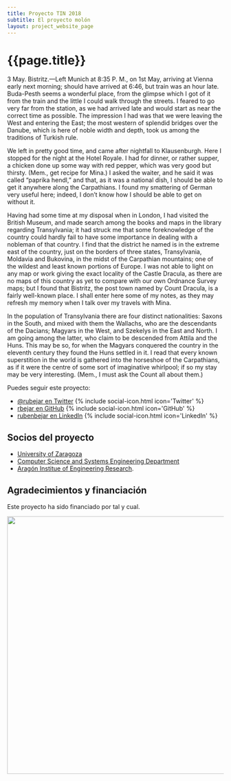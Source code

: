 ```yaml
---
title: Proyecto TIN 2018
subtitle: El proyecto molón
layout: project_website_page
---
```


# {{page.title}}

3 May. Bistritz.—Left Munich at 8:35 P. M., on 1st May, arriving at Vienna early next morning; should have arrived at 6:46, but train was an hour late. Buda-Pesth seems a wonderful place, from the glimpse which I got of it from the train and the little I could walk through the streets. I feared to go very far from the station, as we had arrived late and would start as near the correct time as possible. The impression I had was that we were leaving the West and entering the East; the most western of splendid bridges over the Danube, which is here of noble width and depth, took us among the traditions of Turkish rule.
  
We left in pretty good time, and came after nightfall to Klausenburgh. Here I stopped for the night at the Hotel Royale. I had for dinner, or rather supper, a chicken done up some way with red pepper, which was very good but thirsty. (Mem., get recipe for Mina.) I asked the waiter, and he said it was called “paprika hendl,” and that, as it was a national dish, I should be able to get it anywhere along the Carpathians. I found my smattering of German very useful here; indeed, I don’t know how I should be able to get on without it.
  
Having had some time at my disposal when in London, I had visited the British Museum, and made search among the books and maps in the library regarding Transylvania; it had struck me that some foreknowledge of the country could hardly fail to have some importance in dealing with a nobleman of that country. I find that the district he named is in the extreme east of the country, just on the borders of three states, Transylvania, Moldavia and Bukovina, in the midst of the Carpathian mountains; one of the wildest and least known portions of Europe. I was not able to light on any map or work giving the exact locality of the Castle Dracula, as there are no maps of this country as yet to compare with our own Ordnance Survey maps; but I found that Bistritz, the post town named by Count Dracula, is a fairly well-known place. I shall enter here some of my notes, as they may refresh my memory when I talk over my travels with Mina.
  
In the population of Transylvania there are four distinct nationalities: Saxons in the South, and mixed with them the Wallachs, who are the descendants of the Dacians; Magyars in the West, and Szekelys in the East and North. I am going among the latter, who claim to be descended from Attila and the Huns. This may be so, for when the Magyars conquered the country in the eleventh century they found the Huns settled in it. I read that every known superstition in the world is gathered into the horseshoe of the Carpathians, as if it were the centre of some sort of imaginative whirlpool; if so my stay may be very interesting. (Mem., I must ask the Count all about them.)

Puedes seguir este proyecto:

- [@rubejar en Twitter](https://twitter.com/rubejar) {% include social-icon.html icon='Twitter' %}
- [rbejar en GitHub](https://github.com/rbejar) {% include social-icon.html icon='GitHub' %}
- [rubenbejar en LinkedIn](https://www.linkedin.com/in/rubenbejar/) {% include social-icon.html icon='LinkedIn' %}


## Socios del proyecto

- [University of Zaragoza](https://www.unizar.es/university-zaragoza)
- [Computer Science and Systems Engineering Department](https://diis.unizar.es/)
- [Aragón Institue of Engineering Research](http://www.i3a.es/en).

## Agradecimientos y financiación
Este proyecto ha sido financiado por tal y cual.

<img src='{{site.baseurl}}/images/other-logos/2_MEIC_Gob_Web_AEI_150dpi.png' width='600' style="margin-bottom: 40px;">
